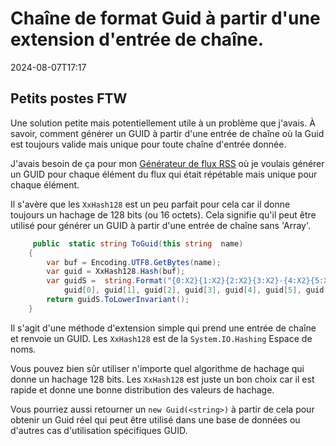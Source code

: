 # Chaîne de format Guid à partir d'une extension d'entrée de chaîne.

<!--category-- C# -->
<datetime class="hidden">2024-08-07T17:17</datetime>

## Petits postes FTW

Une solution petite mais potentiellement utile à un problème que j'avais. À savoir, comment générer un GUID à partir d'une entrée de chaîne où la Guid est toujours valide mais unique pour toute chaîne d'entrée donnée.

J'avais besoin de ça pour mon [Générateur de flux RSS](/blog/addinganrssfilewithaspnetcore) où je voulais générer un GUID pour chaque élément du flux qui était répétable mais unique pour chaque élément.

Il s'avère que les `XxHash128` est un peu parfait pour cela car il donne toujours un hachage de 128 bits (ou 16 octets). Cela signifie qu'il peut être utilisé pour générer un GUID à partir d'une entrée de chaîne sans 'Array'.

```csharp
     public  static string ToGuid(this string  name)
    {
        var buf = Encoding.UTF8.GetBytes(name);
        var guid = XxHash128.Hash(buf);
        var guidS =  string.Format("{0:X2}{1:X2}{2:X2}{3:X2}-{4:X2}{5:X2}-{6:X2}{7:X2}-{8:X2}{9:X2}-{10:X2}{11:X2}{12:X2}{13:X2}{14:X2}{15:X2}", 
            guid[0], guid[1], guid[2], guid[3], guid[4], guid[5], guid[6], guid[7], guid[8], guid[9], guid[10], guid[11], guid[12], guid[13], guid[14], guid[15]);
        return guidS.ToLowerInvariant();
    }
```

Il s'agit d'une méthode d'extension simple qui prend une entrée de chaîne et renvoie un GUID. Les `XxHash128` est de la `System.IO.Hashing` Espace de noms.

Vous pouvez bien sûr utiliser n'importe quel algorithme de hachage qui donne un hachage 128 bits. Les `XxHash128` est juste un bon choix car il est rapide et donne une bonne distribution des valeurs de hachage.

Vous pourriez aussi retourner un `new Guid(<string>)` à partir de cela pour obtenir un Guid réel qui peut être utilisé dans une base de données ou d'autres cas d'utilisation spécifiques GUID.